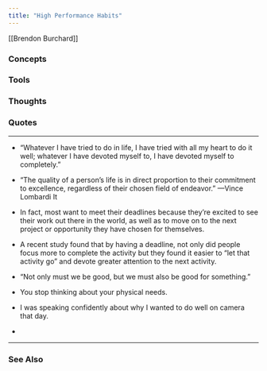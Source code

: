 ```yaml
---
title: "High Performance Habits"
---
```


[[Brendon Burchard]]

### Concepts

### Tools

### Thoughts

### Quotes
---

- “Whatever I have tried to do in life, I have tried with all my heart to do it well; whatever I have devoted myself to, I have devoted myself to completely.”

- “The quality of a person’s life is in direct proportion to their commitment to excellence, regardless of their chosen field of endeavor.” —Vince Lombardi It

- In fact, most want to meet their deadlines because they’re excited to see their work out there in the world, as well as to move on to the next project or opportunity they have chosen for themselves.

- A recent study found that by having a deadline, not only did people focus more to complete the activity but they found it easier to “let that activity go” and devote greater attention to the next activity.

- “Not only must we be good, but we must also be good for something.”

- You stop thinking about your physical needs.

- I was speaking confidently about why I wanted to do well on camera that day.
- 

----
### See Also